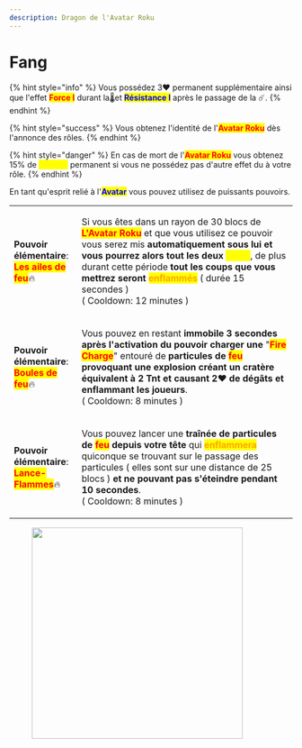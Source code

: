 ```yaml
---
description: Dragon de l'Avatar Roku
---
```


# Fang

{% hint style="info" %}
Vous possédez 3:heart: permanent supplémentaire ainsi que l'effet <mark style="color:red;">**Force I**</mark> durant la:thermometer:et <mark style="color:blue;">**Résistance I**</mark> après le passage de la :comet:.
{% endhint %}

{% hint style="success" %}
Vous obtenez l'identité de l'<mark style="color:red;">**Avatar Roku**</mark> dès l'annonce des rôles.
{% endhint %}

{% hint style="danger" %}
En cas de mort de l'<mark style="color:red;">**Avatar Roku**</mark> vous obtenez 15% de <mark style="color:yellow;">**Vitesse**</mark> permanent si vous ne possédez pas d'autre effet du à votre rôle.
{% endhint %}

En tant qu'esprit relié à l'<mark style="color:blue;">**Avatar**</mark> vous pouvez utilisez de puissants pouvoirs.

|                                                                                                                                                                                           |                                                                                                                                                                                                                                                                                                                                                                                                                                                                                                                               |
| ----------------------------------------------------------------------------------------------------------------------------------------------------------------------------------------- | ----------------------------------------------------------------------------------------------------------------------------------------------------------------------------------------------------------------------------------------------------------------------------------------------------------------------------------------------------------------------------------------------------------------------------------------------------------------------------------------------------------------------------- |
| <p><strong>Pouvoir élémentaire</strong>:<br><mark style="color:red;"><strong>Les ailes de feu</strong></mark><span data-gb-custom-inline data-tag="emoji" data-code="1f525">🔥</span></p> | <p>Si vous êtes dans un rayon de 30 blocs de <mark style="color:red;"><strong>L'Avatar Roku</strong></mark> et que vous utilisez ce pouvoir vous serez mis <strong>automatiquement sous lui et vous pourrez alors tout les deux </strong><mark style="color:yellow;"><strong>Volez</strong></mark>, de plus durant cette période <strong>tout les coups que vous mettrez seront </strong><mark style="color:orange;"><strong>enflammés</strong></mark> ( durée 15 secondes )<br>( Cooldown: 12 minutes )</p>                  |
| <p><strong>Pouvoir élémentaire</strong>:<br><mark style="color:red;"><strong>Boules de feu</strong></mark><span data-gb-custom-inline data-tag="emoji" data-code="1f525">🔥</span></p>    | <p>Vous pouvez en restant <strong>immobile 3 secondes après l'activation du pouvoir charger une</strong> "<mark style="color:red;"><strong>Fire Charge</strong></mark>" entouré de <strong>particules de </strong><mark style="color:red;"><strong>feu</strong></mark><strong> provoquant une explosion créant un cratère équivalent à 2 Tnt et causant 2</strong><span data-gb-custom-inline data-tag="emoji" data-code="2764">❤</span> <strong>de dégâts et enflammant les joueurs</strong>.<br>( Cooldown: 8 minutes )</p> |
| <p><strong>Pouvoir élémentaire</strong>:<br><mark style="color:red;"><strong>Lance-Flammes</strong></mark><span data-gb-custom-inline data-tag="emoji" data-code="1f525">🔥</span></p>    | <p>Vous pouvez lancer une <strong>traînée de particules de </strong><mark style="color:red;"><strong>feu</strong></mark><strong> depuis votre tête</strong> qui <mark style="color:orange;"><strong>enflammera</strong></mark> quiconque se trouvant sur le passage des particules ( elles sont sur une distance de 25 blocs ) <strong>et ne pouvant pas s'éteindre pendant 10 secondes</strong>.<br>( Cooldown: 8 minutes )</p>                                                                                              |



<figure><img src="https://th.bing.com/th/id/R.4bc27736f9ca26adadec19b889e6d9aa?rik=8pEj8x%2fHdOe%2fiw&#x26;riu=http%3a%2f%2fimg2.wikia.nocookie.net%2f__cb20130929105030%2favatar%2fde%2fimages%2fc%2fc3%2fFang.png&#x26;ehk=uqmkagGEgIw9%2bTnfbXn7SsPWM8s25hOq3VUEyMJdbqg%3d&#x26;risl=&#x26;pid=ImgRaw&#x26;r=0" alt="" width="375"><figcaption></figcaption></figure>

